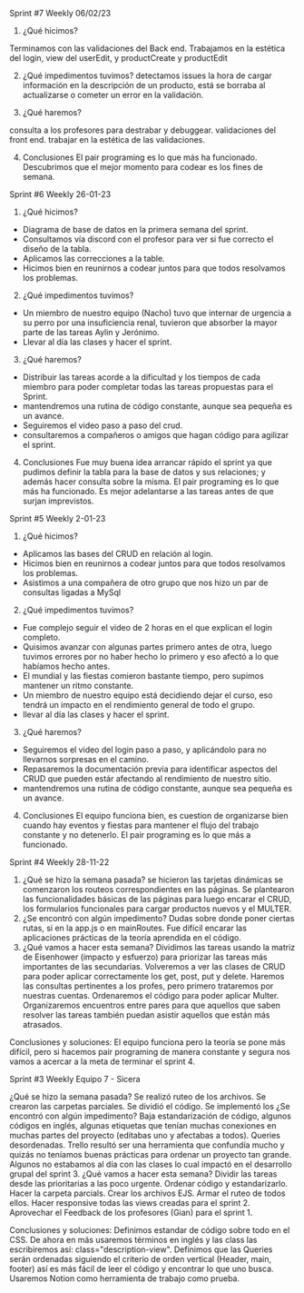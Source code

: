 Sprint #7
Weekly 06/02/23
1. ¿Qué hicimos?

Terminamos con las validaciones del Back end.
Trabajamos en la estética del login, view del userEdit, y productCreate y productEdit



2. ¿Qué impedimentos tuvimos? 
detectamos issues  la hora de cargar información en la descripción de un producto, está se borraba al actualizarse o cometer un error en la validación.

3. ¿Qué haremos?

consulta a los profesores para destrabar y debuggear.
validaciones del front end.
trabajar en la estética de las validaciones.

4. Conclusiones
El pair programing es lo que más ha funcionado. Descubrimos que el mejor momento para codear es los fines de semana. 


Sprint #6
Weekly 26-01-23
1. ¿Qué hicimos?

- Diagrama de base de datos en la primera semana del sprint.
- Consultamos vía discord con el profesor para ver si fue correcto el diseño de la tabla.
- Aplicamos las correcciones a la table.
- Hicimos bien en reunirnos a codear juntos para que todos resolvamos los problemas.

2. ¿Qué impedimentos tuvimos? 

- Un miembro de nuestro equipo (Nacho) tuvo que internar de urgencia a su perro por una insuficiencia renal, tuvieron que absorber la mayor parte de las tareas Aylin y Jerónimo.
- Llevar al día las clases y hacer el sprint. 

3. ¿Qué haremos?
- Distribuir las tareas acorde a la dificultad y los tiempos de cada miembro para poder completar todas las tareas propuestas para el Sprint.
- mantendremos una rutina de código constante, aunque sea pequeña es un avance.
- Seguiremos el video paso a paso del crud.
- consultaremos a compañeros o amigos que hagan código para agilizar el sprint.

4. Conclusiones
Fue muy buena idea arrancar rápido el sprint ya que pudimos definir la tabla para la base de datos y sus relaciones; y además hacer consulta sobre la misma. El pair programing es lo que más ha funcionado. Es mejor adelantarse a las tareas antes de que surjan imprevistos.


Sprint #5
Weekly 2-01-23
1. ¿Qué hicimos?

- Aplicamos las bases del CRUD en relación al login.
- Hicimos bien en reunirnos a codear juntos para que todos resolvamos los problemas.
- Asistimos a una compañera de otro grupo que nos hizo un par de consultas ligadas a MySql

2. ¿Qué impedimentos tuvimos? 

- Fue complejo seguir el video de 2 horas en el que explican el login completo.
- Quisimos avanzar con algunas partes primero antes de otra, luego tuvimos errores por no haber hecho lo primero y eso afectó a lo que habíamos hecho antes.
- El mundial y las fiestas comieron bastante tiempo, pero supimos mantener un ritmo constante.
- Un miembro de nuestro equipo está decidiendo dejar el curso, eso tendrá un impacto en el rendimiento general de todo el grupo.
- llevar al día las clases y hacer el sprint. 

3. ¿Qué haremos?

- Seguiremos el video del login paso a paso, y aplicándolo para no llevarnos sorpresas en el camino.
- Repasaremos la documentación previa para identificar aspectos del CRUD que pueden estár afectando al rendimiento de nuestro sitio.
- mantendremos una rutina de código constante, aunque sea pequeña es un avance.

4. Conclusiones
El equipo funciona bien, es cuestion de organizarse bien cuando hay eventos y fiestas para mantener el flujo del trabajo constante y no detenerlo. El pair programing es lo que más a funcionado.

Sprint #4
Weekly 28-11-22

1. ¿Qué se hizo la semana pasada?
    se hicieron las tarjetas dinámicas
    se comenzaron los routeos correspondientes en las páginas.
    Se plantearon las funcionalidades básicas de las páginas para luego encarar el CRUD, los formularios funcionales para cargar productos nuevos y el MULTER.
2. ¿Se encontró con algún impedimento?
    Dudas sobre donde poner ciertas rutas, si en la app.js o en mainRoutes.
    Fue difícil encarar las aplicaciones prácticas de la teoría aprendida en el código.
3. ¿Qué vamos a hacer esta semana?
    Dividimos las tareas usando la matriz de Eisenhower (impacto y esfuerzo) para priorizar las tareas más importantes de las secundarias.
    Volveremos a ver las clases de CRUD para poder aplicar correctamente los get, post, put y delete.
    Haremos las consultas pertinentes a los profes, pero primero trataremos por nuestras cuentas.
    Ordenaremos el código para poder aplicar Multer.
    Organizaremos encuentros entre pares para que aquellos que saben resolver las tareas también puedan asistir aquellos que están más atrasados.

Conclusiones y soluciones:
El equipo funciona pero la teoría se pone más difícil, pero si hacemos pair programing de manera constante y segura nos vamos a acercar a la meta de terminar el sprint 4.

Sprint #3
Weekly
Equipo 7 - Sicera

¿Qué se hizo la semana pasada?
    Se realizó ruteo de los archivos.
    Se crearon las carpetas parciales.
    Se dividió el código.
    Se implementó los
¿Se encontró con algún impedimento?
    Baja estandarización de código, algunos códigos en inglés, algunas etiquetas que tenían muchas conexiones en muchas partes del proyecto (editabas uno y afectabas a todos).
    Queries desordenadas.
    Trello resultó ser una herramienta que confundía mucho y quizás no teníamos buenas prácticas para ordenar un proyecto tan grande.
    Algunos no estabamos al día con las clases lo cual impactó en el desarrollo grupal del sprint 3.
¿Qué vamos a hacer esta semana?
    Dividir las tareas desde las prioritarias a las poco urgente.
    Ordenar código y estandarizarlo.
    Hacer la carpeta parcials.
    Crear los archivos EJS. Armar el ruteo de todos ellos.
    Hacer responsive todas las views creadas para el sprint 2.
    Aprovechar el Feedback de los profesores (Gian) para el sprint 1.

Conclusiones y soluciones:
    Definimos estandar de código sobre todo en el CSS. De ahora en más usaremos términos en inglés y las class las escribiremos así: class="description-view".
    Definimos que las Queries serán ordenadas siguiendo el criterio de orden vertical (Header, main, footer) así es más fácil de leer el código y encontrar lo que uno busca.
    Usaremos Notion como herramienta de trabajo como prueba.
